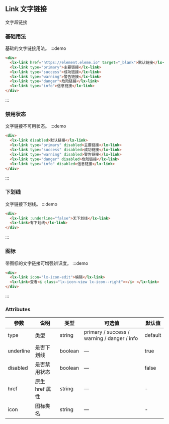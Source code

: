 ## Link 文字链接

文字超链接

### 基础用法
基础的文字链接用法。
:::demo
```html
<div>
  <lx-link href="https://element.eleme.io" target="_blank">默认链接</lx-link>
  <lx-link type="primary">主要链接</lx-link>
  <lx-link type="success">成功链接</lx-link>
  <lx-link type="warning">警告链接</lx-link>
  <lx-link type="danger">危险链接</lx-link>
  <lx-link type="info">信息链接</lx-link>
</div>
```
:::

### 禁用状态
文字链接不可用状态。
:::demo
```html
<div>
  <lx-link disabled>默认链接</lx-link>
  <lx-link type="primary" disabled>主要链接</lx-link>
  <lx-link type="success" disabled>成功链接</lx-link>
  <lx-link type="warning" disabled>警告链接</lx-link>
  <lx-link type="danger" disabled>危险链接</lx-link>
  <lx-link type="info" disabled>信息链接</lx-link>
</div>
```
:::

### 下划线
文字链接下划线。
:::demo
```html
<div>
  <lx-link :underline="false">无下划线</lx-link>
  <lx-link>有下划线</lx-link>
</div>
```
:::

### 图标

带图标的文字链接可增强辨识度。
:::demo
```html
<div>
  <lx-link icon="lx-icon-edit">编辑</lx-link>
  <lx-link>查看<i class="lx-icon-view lx-icon--right"></i> </lx-link>
</div>
```
:::

### Attributes

| 参数           | 说明                           | 类型      | 可选值                               | 默认值  |
| -------------- | ------------------------------ | --------- | ------------------------------------ | ------- |
| type           | 类型                   | string  | primary / success / warning / danger / info | default |
| underline      | 是否下划线                         | boolean | —                                    | true    |
| disabled       | 是否禁用状态                       | boolean | —                                    | false   |
| href           | 原生 href 属性                     | string  | —                                    | -       |
| icon           | 图标类名                       | string  | —                                    | -       |
